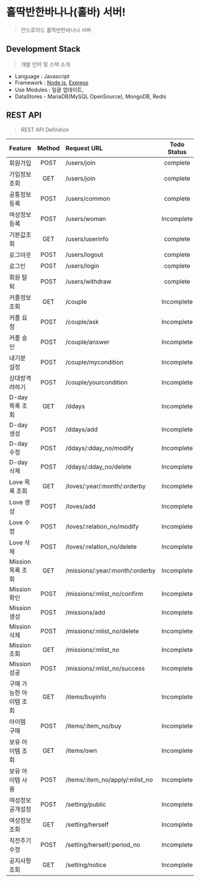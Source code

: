# 홀딱반한바나나(홀바) 서버!
> 안드로이드 홀딱반한바나나 서버 

## Development Stack
> 개발 언어 및 스택 소개
  
- Language : Javascript
- Framework : [Node.js](https://nodejs.org/), [Express](http://expressjs.com/)	
- Use Modules : 일괄 업데이트,
- DataStores - MariaDB(MySQL OpenSource), MongoDB, Redis

## REST API 
> REST API Definition

| Feature |	Method	| Request URL | Todo Status | Date  |
| :---------- |	:-------:	| :-----------------| :--------: | :--------: |
| 회원가입 |	POST	| /users/join | complete |   |
| 가입정보 조회 |	GET	| /users/join | complete |   | 
| 공통정보 등록 |	POST	| /users/common | complete |   |
| 여성정보 등록 |	POST	| /users/woman | Incomplete |   |
| 기본값조회 |	GET	| /users/userinfo | complete |   |
| 로그아웃 |	POST	| /users/logout | complete |   |
| 로그인 |	POST	| /users/login | complete |   |
| 회원 탈퇴 |	POST	| /users/withdraw | complete |   |
| 커플정보 조회 |	GET	| /couple | Incomplete |   |
| 커플 요청 |	POST	| /couple/ask | Incomplete |   |
| 커플 승인 |	POST	| /couple/answer | Incomplete |   |
| 내기분 설정 |	POST	| /couple/mycondition | Incomplete |   |
| 상대방격려하기 |	POST	| /couple/yourcondition | Incomplete |   |
| D-day 목록 조회 |	GET	| /ddays | Incomplete |   |
| D-day 생성 |	POST	| /ddays/add | Incomplete |   |
| D-day 수정 |	POST	| /ddays/:dday_no/modify | Incomplete |   |
| D-day 삭제 |	POST	| /ddays/:dday_no/delete | Incomplete |   |
| Love 목록 조회 |	GET	| /loves/:year/:month/:orderby | Incomplete |   |
| Love 생성 |	POST	| /loves/add | Incomplete |   |
| Love 수정 |	POST	| /loves/:relation_no/modify | Incomplete |   |
| Love 삭제 |	POST	| /loves/:relation_no/delete | Incomplete |   |
| Mission 목록 조회 |	GET	| /missions/:year/:month/:orderby | Incomplete |   |
| Mission 확인 |	POST	| /missions/:mlist_no/confirm | Incomplete |   |
| Mission 생성 |	POST	| /missions/add | Incomplete |   |
| Mission 삭제 |	POST	| /missions/:mlist_no/delete | Incomplete |   |
| Mission 조회 |	GET	| /missions/:mlist_no | Incomplete |   |
| Mission 성공 |	POST	| /missions/:mlist_no/success | Incomplete |   |
| 구매 가능한 아이템 조회 |	GET	| /items/buyinfo | Incomplete |   |
| 아이템 구매 |	POST	| /items/:item_no/buy | Incomplete |   |
| 보유 아이템 조회 |	GET	| /items/own | Incomplete |   |
| 보유 아이템 사용 |	POST	| /items/:item_no/apply/:mlist_no | Incomplete |   |
| 여성정보공개설정 |	POST	| /setting/public | Incomplete |   |
| 여성정보 조회 |	GET	| /setting/herself | Incomplete |   |
| 직전주기수정 |	POST	| /setting/herself/:period_no | Incomplete |   |
| 공지사항 조회 |	GET	| /setting/notice | Incomplete |   |